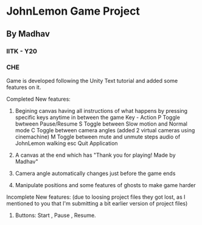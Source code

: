 # JohnLemon Game Project
## By Madhav
### IITK - Y20
### CHE

Game is developed following the Unity Text tutorial and added some features on it.

Completed New features:

1. Begining canvas having all instructions of what happens by pressing specific keys anytime in between the game
   Key      -         Action
   P        Toggle bwtween Pause/Resume
   S        Toggle between Slow motion and Normal mode
   C        Toggle between camera angles (added 2 virtual cameras using cinemachine)
   M        Toggle between mute and unmute steps audio of JohnLemon walking
   esc      Quit Application
   
2. A canvas at the end which has
      "Thank you for playing!
      Made by
      Madhav"

3. Camera angle automatically changes just before the game ends

4. Manipulate positions and some features of ghosts to make game harder


Incomplete New features: (due to loosing project files they got lost, as I mentioned to you that I'm submitting a bit earlier version of project files)

1. Buttons:
      Start , Pause , Resume.
